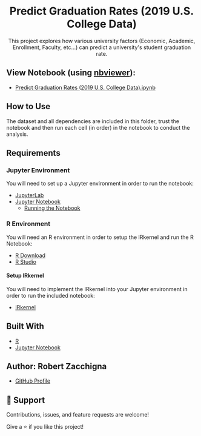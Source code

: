 <h1 align="center">Predict Graduation Rates (2019 U.S. College Data)</h1>

<p align="center">This project explores how various university factors (Economic, Academic, 
Enrollment, Faculty, etc...) can predict a university's student graduation rate.</p>


## View Notebook (using [nbviewer](https://nbviewer.jupyter.org/faq#what-is-nbviewer)):
* [Predict Graduation Rates (2019 U.S. College Data).ipynb](https://nbviewer.jupyter.org/github/Robert-Zacchigna/Portfolio/blob/main/Predict%20Graduation%20Rates%20%282019%20College%20Data%29/Predict%20Graduation%20Rates%20%282019%20U.S.%20College%20Data%29.ipynb)


## How to Use

The dataset and all dependencies are included in this folder, trust the notebook 
and then run each cell (in order) in the notebook to conduct the analysis.

## Requirements

### Jupyter Environment

You will need to set up a Jupyter environment in order to run the notebook:

* [JupyterLab](https://jupyterlab.readthedocs.io/en/stable/getting_started/installation.html#pip)
* [Jupyter Notebook](https://jupyter.readthedocs.io/en/latest/install/notebook-classic.html#alternative-for-experienced-python-users-installing-jupyter-with-pip)
    * [Running the Notebook](https://jupyter.readthedocs.io/en/latest/running.html#running)

### R Environment

You will need an R environment in order to setup the IRkernel and run the R Notebook:

* [R Download](https://cloud.r-project.org/)
* [R Studio](https://www.rstudio.com/products/rstudio/download/)

#### Setup IRkernel

You will need to implement the IRkernel into your Jupyter environment in order to run the included notebook:

* [IRkernel](https://www.rstudio.com/products/rstudio/download/)


## Built With

- [R](https://www.r-project.org/)
- [Jupyter Notebook](https://jupyter.org/)


## Author: **Robert Zacchigna**

- [GitHub Profile](https://github.com/Robert-Zacchigna "Robert Zacchigna")

## 🤝 Support

Contributions, issues, and feature requests are welcome!

Give a ⭐ if you like this project!